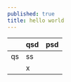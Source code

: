 ```yaml
---
published: true
title: hello world
---
```

|     | qsd | psd |
| --- | --- | --- |
| qs  | ss  |     |
|     | x   |     |
